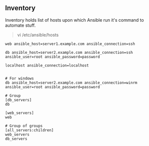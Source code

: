 ## Inventory

Inventory holds list of hosts upon which Ansible run it's command to automate stuff.  

> vi /etc/ansible/hosts  

```
web ansible_host=server1.example.com ansible_connection=ssh

db ansible_host=server2.example.com ansible_connection=ssh ansible_user=root ansible_password=password

localhost ansible_connection=localhost


# For windows
db ansible_host=server2.example.com ansible_connection=winrm ansible_user=root ansible_password=password

# Group
[db_servers]
db

[web_servers]
web

# Group of groups
[all_servers:children]
web_servers
db_servers
``` 

